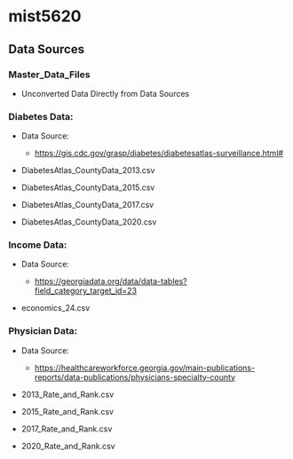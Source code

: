 # mist5620

## Data Sources

### Master_Data_Files
- Unconverted Data Directly from Data Sources

### Diabetes Data:
- Data Source:
    - https://gis.cdc.gov/grasp/diabetes/diabetesatlas-surveillance.html#

- DiabetesAtlas_CountyData_2013.csv
- DiabetesAtlas_CountyData_2015.csv
- DiabetesAtlas_CountyData_2017.csv
- DiabetesAtlas_CountyData_2020.csv

### Income Data:
- Data Source:
    - https://georgiadata.org/data/data-tables?field_category_target_id=23

- economics_24.csv

### Physician Data:
- Data Source:
    - https://healthcareworkforce.georgia.gov/main-publications-reports/data-publications/physicians-specialty-county

- 2013_Rate_and_Rank.csv
- 2015_Rate_and_Rank.csv
- 2017_Rate_and_Rank.csv
- 2020_Rate_and_Rank.csv
